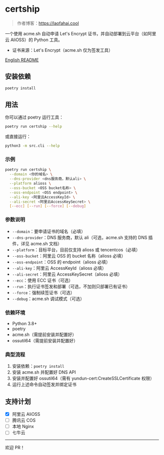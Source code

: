 # certship

> 作者博客：https://laofahai.cool

一个使用 acme.sh 自动申请 Let's Encrypt 证书，并自动部署到云平台（如阿里云 AliOSS）的 Python 工具。

- 证书来源：Let's Encrypt（acme.sh 仅为签发工具）

[English README](./README.md)

## 安装依赖
```bash
poetry install
```

## 用法
你可以通过 poetry 运行工具：
```bash
poetry run certship --help
```
或直接运行：
```bash
python3 -m src.cli --help
```

### 示例
```bash
poetry run certship \
  --domain <你的域名> \
  --dns-provider <dns服务商，默认ali> \
  --platform alioss \
  --oss-bucket <OSS bucket名称> \
  --oss-endpoint <OSS endpoint> \
  --ali-key <阿里云AccessKeyId> \
  --ali-secret <阿里云AccessKeySecret> \
  [--ecc] [--run] [--force] [--debug]
```

### 参数说明
- `--domain`：要申请证书的域名（必填）
- `--dns-provider`：DNS 服务商，默认 ali（可选，acme.sh 支持的 DNS 插件，详见 acme.sh 文档）
- `--platform`：目标平台，目前仅支持 alioss 或 tencentcos（必填）
- `--oss-bucket`：阿里云 OSS 的 bucket 名称（alioss 必填）
- `--oss-endpoint`：OSS 的 endpoint（alioss 必填）
- `--ali-key`：阿里云 AccessKeyId（alioss 必填）
- `--ali-secret`：阿里云 AccessKeySecret（alioss 必填）
- `--ecc`：使用 ECC 证书（可选）
- `--run`：执行证书签发和部署（可选，不加则只部署已有证书）
- `--force`：强制续签证书（可选）
- `--debug`：acme.sh 调试模式（可选）

### 依赖环境
- Python 3.8+
- poetry
- acme.sh（需提前安装并配置好）
- ossutil64（需提前安装并配置好）

### 典型流程
1. 安装依赖：`poetry install`
2. 安装 acme.sh 并配置好 DNS API
3. 安装并配置好 ossutil64（需有 yundun-cert:CreateSSLCertificate 权限）
4. 运行上述命令自动签发并绑定证书

## 支持计划
- [x] 阿里云 AliOSS
- [ ] 腾讯云 COS
- [ ] 本地 Nginx
- [ ] 七牛云

---

欢迎 PR！

